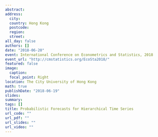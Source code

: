 ```yaml
---
abstract: 
address:
  city: 
  country: Hong Kong
  postcode: 
  region: 
  street: 
all_day: false
authors: []
date: "2018-06-20"
event: International Conference on Econometrics and Statistics, 2018
event_url: "http://cmstatistics.org/EcoSta2018/"
featured: false
image:
  caption: 
  focal_point: Right
location: The City University of Hong Kong
math: true
publishDate: "2018-06-19"
slides: 
summary: 
tags: []
title: Probabilistic Forecasts for Hierarchical Time Series
url_code: ""
url_pdf: ""
url_slides: ""
url_video: ""
---
```

